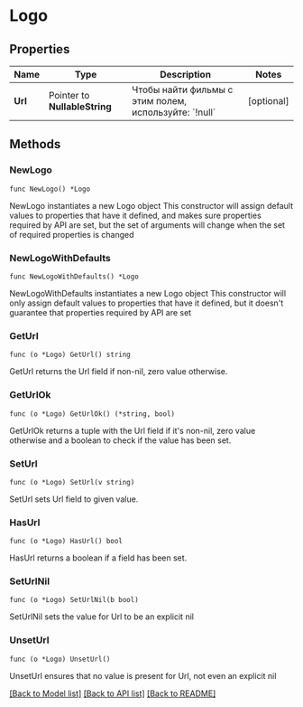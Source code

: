 # Logo

## Properties

Name | Type | Description | Notes
------------ | ------------- | ------------- | -------------
**Url** | Pointer to **NullableString** | Чтобы найти фильмы с этим полем, используйте: &#x60;!null&#x60; | [optional] 

## Methods

### NewLogo

`func NewLogo() *Logo`

NewLogo instantiates a new Logo object
This constructor will assign default values to properties that have it defined,
and makes sure properties required by API are set, but the set of arguments
will change when the set of required properties is changed

### NewLogoWithDefaults

`func NewLogoWithDefaults() *Logo`

NewLogoWithDefaults instantiates a new Logo object
This constructor will only assign default values to properties that have it defined,
but it doesn't guarantee that properties required by API are set

### GetUrl

`func (o *Logo) GetUrl() string`

GetUrl returns the Url field if non-nil, zero value otherwise.

### GetUrlOk

`func (o *Logo) GetUrlOk() (*string, bool)`

GetUrlOk returns a tuple with the Url field if it's non-nil, zero value otherwise
and a boolean to check if the value has been set.

### SetUrl

`func (o *Logo) SetUrl(v string)`

SetUrl sets Url field to given value.

### HasUrl

`func (o *Logo) HasUrl() bool`

HasUrl returns a boolean if a field has been set.

### SetUrlNil

`func (o *Logo) SetUrlNil(b bool)`

 SetUrlNil sets the value for Url to be an explicit nil

### UnsetUrl
`func (o *Logo) UnsetUrl()`

UnsetUrl ensures that no value is present for Url, not even an explicit nil

[[Back to Model list]](../README.md#documentation-for-models) [[Back to API list]](../README.md#documentation-for-api-endpoints) [[Back to README]](../README.md)


